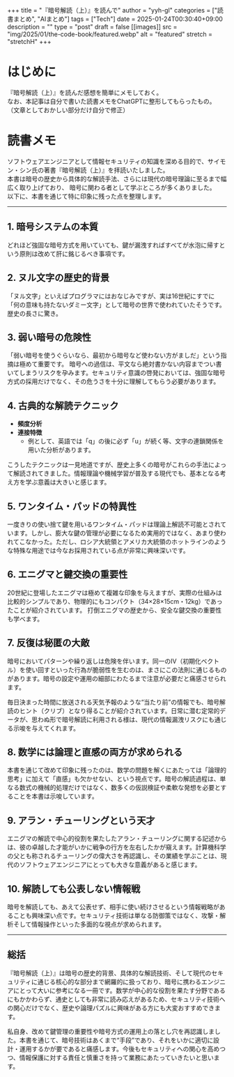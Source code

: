 <!-- textlint-disable -->

+++
title = "『暗号解読（上）』を読んで"
author = "yyh-gl"
categories = ["読書まとめ", "AIまとめ"]
tags = ["Tech"]
date = 2025-01-24T00:30:40+09:00
description = ""
type = "post"
draft = false
[[images]]
  src = "img/2025/01/the-code-book/featured.webp"
  alt = "featured"
  stretch = "stretchH"
+++

<!-- textlint-enable -->

# はじめに

『暗号解読（上）』を読んだ感想を簡単にメモしておく。<br>
なお、本記事は自分で書いた読書メモをChatGPTに整形してもらったもの。<br>
（文章としておかしい部分だけ自分で修正）

# 読書メモ

ソフトウェアエンジニアとして情報セキュリティの知識を深める目的で、サイモン・シン氏の著書『暗号解読（上）』を拝読いたしました。<br>
本書は暗号の歴史から具体的な解読手法、さらには現代の暗号理論に至るまで幅広く取り上げており、
暗号に関わる者として学ぶところが多くありました。<br>
以下に、本書を通じて特に印象に残った点を整理します。

---

## 1. 暗号システムの本質
どれほど強固な暗号方式を用いていても、鍵が漏洩すればすべてが水泡に帰すという原則は改めて肝に銘じるべき事項です。

## 2. ヌル文字の歴史的背景
「ヌル文字」といえばプログラマにはおなじみですが、実は16世紀にすでに「何の意味も持たないダミー文字」として暗号の世界で使われていたそうです。歴史の長さに驚き。

## 3. 弱い暗号の危険性
「弱い暗号を使うぐらいなら、最初から暗号など使わない方がましだ」という指摘は極めて重要です。
暗号への過信は、平文なら絶対書かない内容までつい書いてしまうリスクを孕みます。セキュリティ意識の啓発においては、強固な暗号方式の採用だけでなく、その危うさを十分に理解してもらう必要があります。

## 4. 古典的な解読テクニック
- **頻度分析**
- **連接特徴**  
  - 例として、英語では「q」の後に必ず「u」が続く等、文字の連鎖関係を用いた分析があります。

こうしたテクニックは一見地道ですが、歴史上多くの暗号がこれらの手法によって解読されてきました。情報理論や機械学習が普及する現代でも、基本となる考え方を学ぶ意義は大きいと感じます。

## 5. ワンタイム・パッドの特異性
一度きりの使い捨て鍵を用いるワンタイム・パッドは理論上解読不可能とされています。しかし、膨大な鍵の管理が必要になるため実用的ではなく、あまり使われてこなかった。ただし、ロシア大統領とアメリカ大統領のホットラインのような特殊な用途では今なお採用されている点が非常に興味深いです。

## 6. エニグマと鍵交換の重要性
20世紀に登場したエニグマは極めて複雑な印象を与えますが、実際の仕組みは比較的シンプルであり、物理的にもコンパクト（34×28×15cm・12kg）であったことが紹介されています。
打倒エニグマの歴史から、安全な鍵交換の重要性も学べます。

## 7. 反復は秘匿の大敵
暗号においてパターンや繰り返しは危険を伴います。同一のIV（初期化ベクトル）を使い回すといった行為が脆弱性を生むのは、まさにこの法則に通じるものがあります。暗号の設定や運用の細部にわたるまで注意が必要だと痛感させられます。

毎日決まった時間に放送される天気予報のような“当たり前”の情報でも、暗号解読のヒント（クリブ）となり得ることが紹介されています。日常に潜む定常的データが、思わぬ形で暗号解読に利用される様は、現代の情報漏洩リスクにも通じる示唆を与えてくれます。

## 8. 数学には論理と直感の両方が求められる
本書を通じて改めて印象に残ったのは、数学の問題を解くにあたっては「論理的思考」に加えて「直感」も欠かせない、という視点です。暗号の解読過程は、単なる数式の機械的処理だけではなく、数多くの仮説検証や柔軟な発想を必要とすることを本書は示唆しています。

## 9. アラン・チューリングという天才
エニグマの解読で中心的役割を果たしたアラン・チューリングに関する記述からは、彼の卓越した才能がいかに戦争の行方を左右したかが窺えます。計算機科学の父とも称されるチューリングの偉大さを再認識し、その業績を学ぶことは、現代のソフトウェアエンジニアにとっても大きな意義があると感じます。

## 10. 解読しても公表しない情報戦
暗号を解読しても、あえて公表せず、相手に使い続けさせるという情報戦略があることも興味深い点です。セキュリティ技術は単なる防御策ではなく、攻撃・解析そして情報操作といった多面的な視点が求められます。

---

## 総括
『暗号解読（上）』は暗号の歴史的背景、具体的な解読技術、そして現代のセキュリティに通じる核心的な部分まで網羅的に扱っており、暗号に携わるエンジニアにとって大いに参考になる一冊です。数学が中心的な役割を果たす分野であるにもかかわらず、通史としても非常に読み応えがあるため、セキュリティ技術への関心だけでなく、歴史や論理パズルに興味がある方にも大変おすすめできます。

私自身、改めて鍵管理の重要性や暗号方式の運用上の落とし穴を再認識しました。本書を通じて、暗号技術はあくまで“手段”であり、それをいかに適切に設計・運用するかが要であると痛感します。今後もセキュリティへの関心を高めつつ、情報保護に対する責任と慎重さを持って業務にあたっていきたいと思います。
